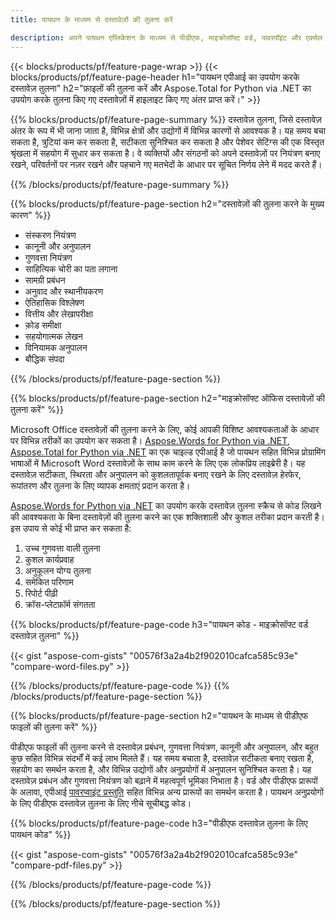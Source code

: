 ```yaml
---
title: पायथन के माध्यम से दस्तावेज़ों की तुलना करें 

description: अपने पायथन एप्लिकेशन के माध्यम से पीडीएफ, माइक्रोसॉफ्ट वर्ड, पावरपॉइंट और एक्सेल फाइलों की तुलना करें। हाइलाइट किए गए तुलना परिणाम प्राप्त करें।
---
```


{{< blocks/products/pf/feature-page-wrap >}}
{{< blocks/products/pf/feature-page-header h1="पायथन एपीआई का उपयोग करके दस्तावेज़ तुलना" h2="फ़ाइलों की तुलना करें और Aspose.Total for Python via .NET का उपयोग करके तुलना किए गए दस्तावेज़ों में हाइलाइट किए गए अंतर प्राप्त करें।" >}}

{{% blocks/products/pf/feature-page-summary %}}
दस्तावेज़ तुलना, जिसे दस्तावेज़ अंतर के रूप में भी जाना जाता है, विभिन्न क्षेत्रों और उद्योगों में विभिन्न कारणों से आवश्यक है। यह समय बचा सकता है, त्रुटियां कम कर सकता है, सटीकता सुनिश्चित कर सकता है और पेशेवर सेटिंग्स की एक विस्तृत श्रृंखला में सहयोग में सुधार कर सकता है। वे व्यक्तियों और संगठनों को अपने दस्तावेज़ों पर नियंत्रण बनाए रखने, परिवर्तनों पर नज़र रखने और पहचाने गए मतभेदों के आधार पर सूचित निर्णय लेने में मदद करते हैं।

{{% /blocks/products/pf/feature-page-summary  %}}

{{% blocks/products/pf/feature-page-section  h2="दस्तावेज़ों की तुलना करने के मुख्य कारण" %}}

- संस्करण नियंत्रण
- कानूनी और अनुपालन
- गुणवत्ता नियंत्रण
- साहित्यिक चोरी का पता लगाना
- सामग्री प्रबंधन
- अनुवाद और स्थानीयकरण
- ऐतिहासिक विश्लेषण
- वित्तीय और लेखापरीक्षा
- को़ड समीक्षा
- सहयोगात्मक लेखन
- विनियामक अनुपालन
- बौद्धिक संपदा

{{% /blocks/products/pf/feature-page-section %}}

{{% blocks/products/pf/feature-page-section  h2="माइक्रोसॉफ्ट ऑफिस दस्तावेज़ों की तुलना करें" %}}

Microsoft Office दस्तावेज़ों की तुलना करने के लिए, कोई आपकी विशिष्ट आवश्यकताओं के आधार पर विभिन्न तरीकों का उपयोग कर सकता है। [Aspose.Words for Python via .NET](https://products.aspose.com/words/python-net/), [Aspose.Total for Python via .NET](https://products.aspose.com/total/python-net/) का एक चाइल्ड एपीआई है जो पायथन सहित विभिन्न प्रोग्रामिंग भाषाओं में Microsoft Word दस्तावेज़ों के साथ काम करने के लिए एक लोकप्रिय लाइब्रेरी है। यह दस्तावेज़ सटीकता, स्थिरता और अनुपालन को कुशलतापूर्वक बनाए रखने के लिए दस्तावेज़ हेरफेर, रूपांतरण और तुलना के लिए व्यापक क्षमताएं प्रदान करता है।  <br />

[Aspose.Words for Python via .NET](https://products.aspose.com/words/python-net/) का उपयोग करके दस्तावेज़ तुलना स्क्रैच से कोड लिखने की आवश्यकता के बिना दस्तावेज़ों की तुलना करने का एक शक्तिशाली और कुशल तरीका प्रदान करती है। इस उपाय से कोई भी प्राप्त कर सकता है:<br />

1. उच्च गुणवत्ता वाली तुलना<br />
2. कुशल कार्यप्रवाह<br />
3. अनुकूलन योग्य तुलना<br />
4. समेकित परिणाम<br />
5. रिपोर्ट पीढ़ी<br />
6. क्रॉस-प्लेटफ़ॉर्म संगतता


{{% blocks/products/pf/feature-page-code h3="पायथन कोड - माइक्रोसॉफ्ट वर्ड दस्तावेज़ तुलना" %}}

{{< gist "aspose-com-gists" "00576f3a2a4b2f902010cafca585c93e" "compare-word-files.py" >}}

{{% /blocks/products/pf/feature-page-code  %}}
{{% /blocks/products/pf/feature-page-section %}}

{{% blocks/products/pf/feature-page-section  h2="पायथन के माध्यम से पीडीएफ फाइलों की तुलना करें" %}}

पीडीएफ फाइलों की तुलना करने से दस्तावेज़ प्रबंधन, गुणवत्ता नियंत्रण, कानूनी और अनुपालन, और बहुत कुछ सहित विभिन्न संदर्भों में कई लाभ मिलते हैं। यह समय बचाता है, दस्तावेज़ सटीकता बनाए रखता है, सहयोग का समर्थन करता है, और विभिन्न उद्योगों और अनुप्रयोगों में अनुपालन सुनिश्चित करता है। यह दस्तावेज़ प्रबंधन और गुणवत्ता नियंत्रण को बढ़ाने में महत्वपूर्ण भूमिका निभाता है। वर्ड और पीडीएफ प्रारूपों के अलावा, एपीआई [पावरप्वाइंट प्रस्तुति](https://products.aspose.com/total/python-net/compare/pptx/) सहित विभिन्न अन्य प्रारूपों का समर्थन करता है। पायथन अनुप्रयोगों के लिए पीडीएफ दस्तावेज़ तुलना के लिए नीचे सूचीबद्ध कोड।


{{% blocks/products/pf/feature-page-code h3="पीडीएफ दस्तावेज़ तुलना के लिए पायथन कोड" %}}

{{< gist "aspose-com-gists" "00576f3a2a4b2f902010cafca585c93e" "compare-pdf-files.py" >}}

{{% /blocks/products/pf/feature-page-code  %}}

{{% /blocks/products/pf/feature-page-section %}}